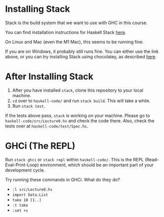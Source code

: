 # Installing Stack

Stack is the build system that we want to use with GHC in this course.

You can find installation instructions for Haskell Stack [here](https://docs.haskellstack.org/en/stable/install_and_upgrade/).

On Linux and Mac (even the M1 Mac), this seems to be running fine. 

If you are on Windows, it probably still runs fine. You can either use the link above, or you can try installing Stack using chocolatey, as described [here](https://www.haskell.org/platform/windows.html)

# After Installing Stack

1. After you have installed `stack`, clone this repository to your local machine.
2. `cd` over to `haskell-code/` and run `stack build`. This will take a while.
3. Run `stack test`.

If the tests above pass, `stack` is working on your machine. Please go to `haskell-code/src/Lecture0.hs` and check the code there. Also, check the tests over at `haskell-code/test/Spec.hs`.

# GHCi (The REPL)

Run `stack ghci` or `stack repl` within `haskell-code/`. This is the REPL (Read-Eval-Print-Loop) environment, which should be an important part of your development cycle.

Try running these commands in GHCi. What do they do?

* `:l src/Lecture0.hs`
* `import Data.List`
* `take 10 [1..]`
* `:t take`
* `:set +s`
